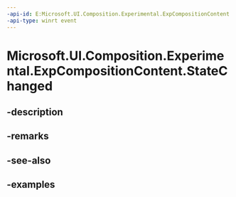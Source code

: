 ```yaml
---
-api-id: E:Microsoft.UI.Composition.Experimental.ExpCompositionContent.StateChanged
-api-type: winrt event
---
```


# Microsoft.UI.Composition.Experimental.ExpCompositionContent.StateChanged

<!--
public event Windows.Foundation.TypedEventHandler<Microsoft.UI.Composition.Experimental.ExpCompositionContent,Microsoft.UI.Composition.Experimental.ExpCompositionContentEventArgs> StateChanged;
-->


## -description

## -remarks

## -see-also

## -examples


